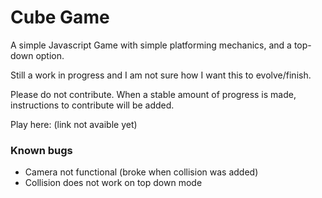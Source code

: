 # Cube Game

A simple Javascript Game with simple platforming mechanics, and a top-down option.

Still a work in progress and I am not sure how I want this to evolve/finish.

Please do not contribute. When a stable amount of progress is made, instructions to contribute will be added.

Play here: (link not avaible yet)

### Known bugs
 - Camera not functional (broke when collision was added)
 - Collision does not work on top down mode
